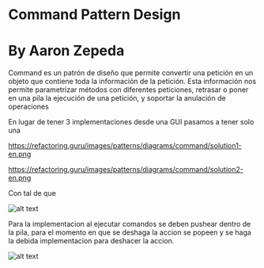 # Command Pattern Design
# By Aaron Zepeda


Command es un patrón de diseño que permite convertir una petición en un objeto que contiene toda la información de la petición. Esta información nos permite parametrizar métodos con diferentes peticiones, retrasar o poner en una pila la ejecución de una petición, y soportar la anulación de operaciones

En lugar de tener 3 implementaciones desde una GUI pasamos a tener solo una

https://refactoring.guru/images/patterns/diagrams/command/solution1-en.png

https://refactoring.guru/images/patterns/diagrams/command/solution2-en.png


Con tal de que 

![alt text](https://refactoring.guru/images/patterns/diagrams/command/solution3.png)






Para la implementacion al ejecutar comandos se deben pushear dentro de la pila, para el momento en que se deshaga la accion se popeen y se haga la debida implementacion para deshacer la accion.

![alt text](https://refactoring.guru/images/patterns/diagrams/command/structure.png)


